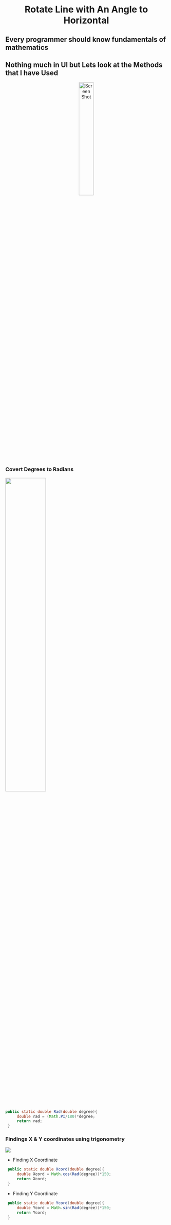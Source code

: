 <h1 align="center">Rotate Line with An Angle to Horizontal</h1>

## Every programmer should know fundamentals of mathematics

## Nothing much in UI but Lets look at the Methods that I have Used

<p align="center">
<img width="30%" src="https://user-images.githubusercontent.com/75155192/176151196-76572646-fa02-406a-acbe-b8cdcf2e689d.png" alt="Screen Shot">
</p>

<h3>Covert Degrees to Radians</h4>

<img width=" 50%" src="http://criselportfolio20122013.weebly.com/uploads/1/9/2/5/19250161/955466999_orig.gif">

```java
public static double Rad(double degree){
     double rad = (Math.PI/180)*degree;
     return rad;
 }
```
<h3>Findings X & Y coordinates using trigonometry</h4>
<img src="https://cdn.kastatic.org/googleusercontent/TSZaYHIv-JZrb7IgquFrsO1b4Ie104YD3TkNCaZQ06I8RsonAVD_ON5L8t6q9DIQspl6s1yEwUTmrd1E2PFm87oCuQ">

* Finding X Coordinate

```java
 public static double Xcord(double degree){
     double Xcord = Math.cos(Rad(degree))*150;
     return Xcord;
 }
```

* Finding Y Coordinate

```java
 public static double Ycord(double degree){
     double Ycord = Math.sin(Rad(degree))*150;
     return Ycord;
 }
```